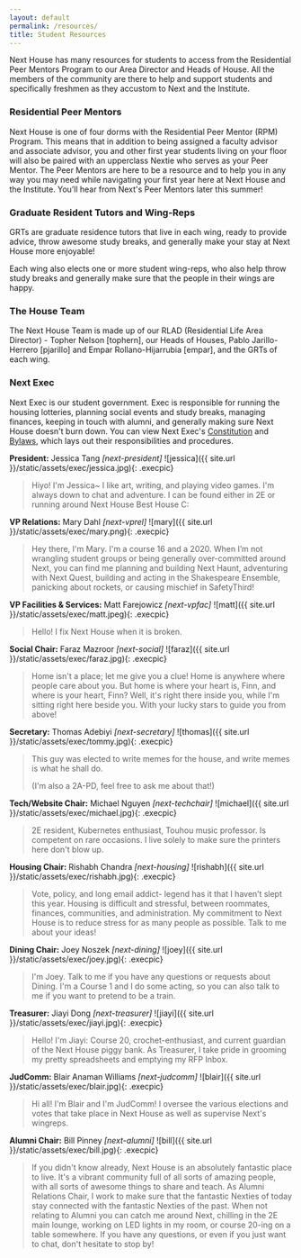 ```yaml
---
layout: default
permalink: /resources/
title: Student Resources
---
```

Next House has many resources for students to access from the Residential Peer 
Mentors Program to our Area Director and Heads of House. All the members of 
the community are there to help and support students and specifically freshmen 
as they accustom to Next and the Institute.

### Residential Peer Mentors
Next House is one of four dorms with the Residential Peer Mentor (RPM) 
Program. This means that in addition to being assigned a faculty advisor and 
associate advisor, you and other first year students living on your floor will 
also be paired with an upperclass Nextie who serves as your Peer Mentor. The 
Peer Mentors are here to be a resource and to help you in any way you may need 
while navigating your first year here at Next House and the Institute. You’ll 
hear from Next's Peer Mentors later this summer!

### Graduate Resident Tutors and Wing-Reps
GRTs are graduate residence tutors that live in each wing, ready to provide 
advice, throw awesome study breaks, and generally make your stay at Next House 
more enjoyable!

Each wing also elects one or more student wing-reps, who also help throw study 
breaks and generally make sure that the people in their wings are happy.

### The House Team
The Next House Team is made up of our RLAD (Residential Life Area Director) - 
Topher Nelson [tophern], our Heads of Houses, Pablo Jarillo-Herrero [pjarillo] 
and Empar Rollano-Hijarrubia [empar], and the GRTs of each wing.

### Next Exec
Next Exec is our student government. Exec is responsible for running the 
housing lotteries, planning social events and study breaks, managing finances, 
keeping in touch with alumni, and generally making sure Next House doesn't 
burn down. You can view Next Exec's 
[Constitution](/static/NextHouseConstitution2015.pdf) and 
[Bylaws](/static/NextHouseBylaws2016.pdf), which lays out their 
responsibilities and procedures.

**President:** Jessica Tang *[next-president]*
![jessica]({{ site.url }}/static/assets/exec/jessica.jpg){: .execpic}
> Hiyo! I'm Jessica~ I like art, writing, and playing video games. I'm always 
down to chat and adventure. I can be found either in 2E or running around Next 
House Best House C:

**VP Relations:** Mary Dahl *[next-vprel]*
![mary]({{ site.url }}/static/assets/exec/mary.png){: .execpic}
> Hey there, I'm Mary. I'm a course 16 and a 2020. When I’m not wrangling 
student groups or being generally over-committed around Next, you can find me 
planning and building Next Haunt, adventuring with Next Quest, building and 
acting in the Shakespeare Ensemble, panicking about rockets, or causing 
mischief in SafetyThird!

**VP Facilities & Services:** Matt Farejowicz *[next-vpfac]*
![matt]({{ site.url }}/static/assets/exec/matt.jpeg){: .execpic}
> Hello! I fix Next House when it is broken.

**Social Chair:** Faraz Mazroor *[next-social]*
![faraz]({{ site.url }}/static/assets/exec/faraz.jpg){: .execpic}
> Home isn't a place; let me give you a clue! Home is anywhere where people
care about you. But home is where your heart is, Finn, and where is your 
heart, Finn? Well, it's right there inside you, while I'm sitting right here 
beside you. With your lucky stars to guide you from above!

**Secretary:** Thomas Adebiyi *[next-secretary]*
![thomas]({{ site.url }}/static/assets/exec/tommy.jpg){: .execpic}
> This guy was elected to write memes for the house, and write memes is what 
he shall do.
>   
> (I'm also a 2A-PD, feel free to ask me about that!)

**Tech/Website Chair:** Michael Nguyen *[next-techchair]*
![michael]({{ site.url }}/static/assets/exec/michael.jpg){: .execpic}
> 2E resident, Kubernetes enthusiast, Touhou music professor. Is competent on
rare occasions. I live solely to make sure the printers here don't blow up.

**Housing Chair:** Rishabh Chandra *[next-housing]*
![rishabh]({{ site.url }}/static/assets/exec/rishabh.jpg){: .execpic}
> Vote, policy, and long email addict- legend has it that I haven’t slept this 
year. Housing is difficult and stressful, between roommates, finances, 
communities, and administration. My commitment to Next House is to reduce 
stress for as many people as possible. Talk to me about your ideas!


**Dining Chair:** Joey Noszek *[next-dining]*
![joey]({{ site.url }}/static/assets/exec/joey.jpg){: .execpic}
> I'm Joey. Talk to me if you have any questions or requests about Dining. I'm 
a Course 1 and I do some acting, so you can also talk to me if you want to 
pretend to be a train.

**Treasurer:** Jiayi Dong *[next-treasurer]*
![jiayi]({{ site.url }}/static/assets/exec/jiayi.jpg){: .execpic}
> Hello! I'm Jiayi: Course 20, crochet-enthusiast, and current guardian of the 
Next House piggy bank. As Treasurer, I take pride in grooming my pretty 
spreadsheets and emptying my RFP Inbox.

**JudComm:** Blair Anaman Williams *[next-judcomm]*
![blair]({{ site.url }}/static/assets/exec/blair.jpg){: .execpic}
> Hi all! I'm Blair and I'm JudComm! I oversee the various elections and votes 
that take place in Next House as well as supervise Next's wingreps.

**Alumni Chair:** Bill Pinney *[next-alumni]*
![bill]({{ site.url }}/static/assets/exec/bill.jpg){: .execpic}
> If you didn't know already, Next House is an absolutely fantastic place to 
live. It's a vibrant community full of all sorts of amazing people, with all 
sorts of awesome things to share and teach. As Alumni Relations Chair, I work 
to make sure that the fantastic Nexties of today stay connected with the 
fantastic Nexties of the past. When not relating to Alumni you can catch me 
around Next, chilling in the 2E main lounge, working on LED lights in my room, 
or course 20-ing on a table somewhere. If you have any questions, or even if 
you just want to chat, don't hesitate to stop by!
